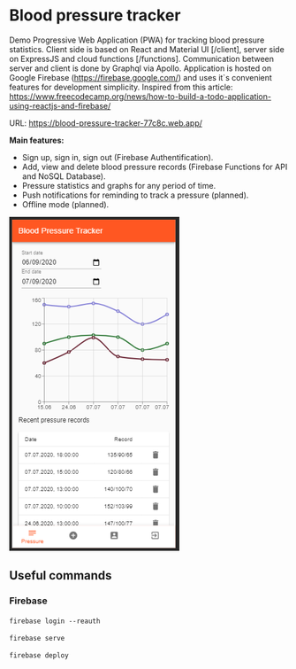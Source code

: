 # Blood pressure tracker 

Demo Progressive Web Application (PWA) for tracking blood pressure statistics. 
Client side is based on React and Material UI [/client], server side on ExpressJS and cloud functions [/functions]. Communication between server and client is done by Graphql via Apollo. Application is hosted on Google Firebase (https://firebase.google.com/) and uses it`s convenient features for development simplicity.
Inspired from this article: https://www.freecodecamp.org/news/how-to-build-a-todo-application-using-reactjs-and-firebase/

URL: https://blood-pressure-tracker-77c8c.web.app/

**Main features:**

- Sign up, sign in, sign out (Firebase Authentification).
- Add, view and delete blood pressure records (Firebase Functions for API and NoSQL Database).
- Pressure statistics and graphs for any period of time.
- Push notifications for reminding to track a pressure (planned).
- Offline mode (planned).

![](blood-pressure-tracker-ui.png)

## Useful commands

### Firebase
`firebase login --reauth`

`firebase serve`

`firebase deploy`
